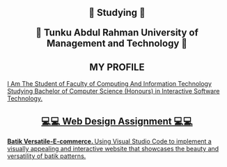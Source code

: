 

<h2 align="center">
📖 Studying 📖


🏫 Tunku Abdul Rahman University of Management and Technology 🏫
</h2>

<h2 align="center">
MY PROFILE
<a href="https://diesugunninie.itch.io" target="_blank">
</h2>

<p2 align="center">
I Am The Student of Faculty of Computing And Information Technology Studying Bachelor of Computer Science (Honours) in Interactive Software Technology.
</p2>


<h2 align="center">
💻💻 Web Design Assignment 💻💻
</h2>

<p2 align="center"> 
<b>
  Batik Versatile-E-commerce. 
</b> 
  Using Visual Studio Code to implement a visually appealing and interactive website that showcases the beauty and versatility of batik patterns.
</p2>

